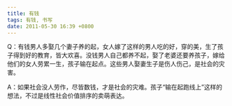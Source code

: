 ```yaml
---
title: 有钱
tags: 有钱, 书写
date: 2011-05-30 16:39 +0800
---
```



Q：有钱男人多娶几个妻子养的起，女人嫁了这样的男人吃的好，穿的美，生了孩子得到好的教育，皆大欢喜。没钱男人自己都养不起，娶了老婆还要养孩子，嫁给他们的女人劳累一生，孩子输在起点。这些男人娶妻生子是伤人伤己，是社会的灾害。

A：如果社会没人劳作，尽皆数钱，才是社会的灾难。孩子“输在起跑线上”这样的想法，不过是线性社会价值排序的卖萌表达。

